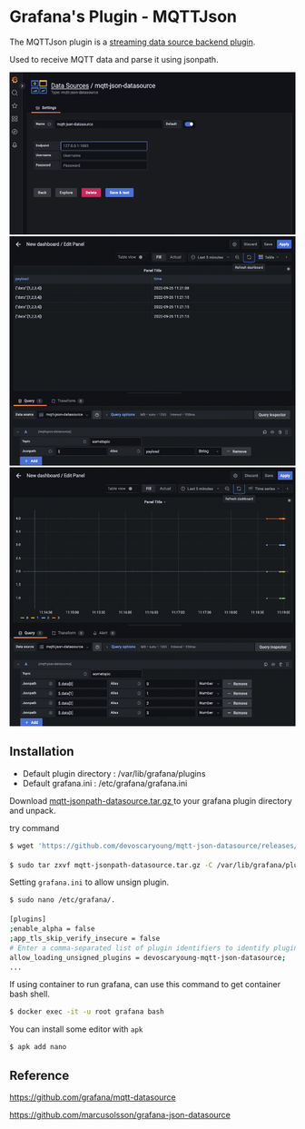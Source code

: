# Grafana's Plugin - MQTTJson

The MQTTJson plugin is a [streaming data source backend plugin](https://grafana.com/tutorials/build-a-streaming-data-source-plugin/).

Used to receive MQTT data and parse it using jsonpath.

![1](img/1.png)
![2](img/2.png)
![3](img/3.png)
## Installation


+ Default plugin directory : /var/lib/grafana/plugins
+ Default grafana.ini : /etc/grafana/grafana.ini

Download [mqtt-jsonpath-datasource.tar.gz
](https://github.com/devoscaryoung/mqtt-json-datasource/releases/download/1.0.0/mqtt-jsonpath-datasource.tar.gz) to your grafana plugin directory and unpack.

try command 
```bash
$ wget 'https://github.com/devoscaryoung/mqtt-json-datasource/releases/download/1.0.0/mqtt-jsonpath-datasource.tar.gz'

$ sudo tar zxvf mqtt-jsonpath-datasource.tar.gz -C /var/lib/grafana/plugins
```

Setting `grafana.ini` to allow unsign plugin.

```bash
$ sudo nano /etc/grafana/.

[plugins]
;enable_alpha = false
;app_tls_skip_verify_insecure = false
# Enter a comma-separated list of plugin identifiers to identify plugins to load even if they are unsigned. Plugins with modified signatures are never loaded.
allow_loading_unsigned_plugins = devoscaryoung-mqtt-json-datasource;
...
```

If using container to run grafana, can use this command to get container bash shell.

```bash
$ docker exec -it -u root grafana bash
```

You can install some editor with `apk`

```bash
$ apk add nano
```

## Reference

https://github.com/grafana/mqtt-datasource

https://github.com/marcusolsson/grafana-json-datasource